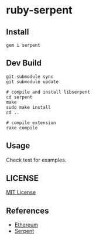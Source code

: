# ruby-serpent

## Install

```
gem i serpent
```

## Dev Build

```
git submodule sync
git submodule update

# compile and install libserpent
cd serpent
make
sudo make install
cd ..

# compile extension
rake compile
```

## Usage

Check test for examples.

## LICENSE

[MIT License](LICENSE)

## References

* [Ethereum](http://ethereum.org)
* [Serpent](https://github.com/ethereum/wiki/wiki/Serpent)

